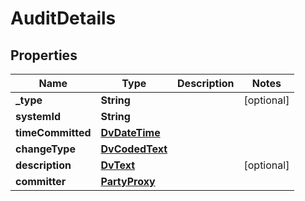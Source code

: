 # AuditDetails

## Properties
Name | Type | Description | Notes
------------ | ------------- | ------------- | -------------
**_type** | **String** |  |  [optional]
**systemId** | **String** |  | 
**timeCommitted** | [**DvDateTime**](DvDateTime.md) |  | 
**changeType** | [**DvCodedText**](DvCodedText.md) |  | 
**description** | [**DvText**](DvText.md) |  |  [optional]
**committer** | [**PartyProxy**](PartyProxy.md) |  | 
